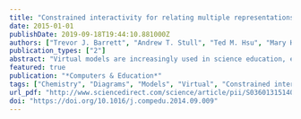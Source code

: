 ```yaml
---
title: "Constrained interactivity for relating multiple representations in science: When virtual is better than real"
date: 2015-01-01
publishDate: 2019-09-18T19:44:10.881000Z
authors: ["Trevor J. Barrett", "Andrew T. Stull", "Ted M. Hsu", "Mary Hegarty"]
publication_types: ["2"]
abstract: "Virtual models are increasingly used in science education, especially in spatially demanding domains. However, few studies have directly compared the effectiveness of virtual and concrete models, or systematically characterized differences between them. Here, we compared students' accuracy and efficiency using virtual and concrete models to align and produce different representations in the domain of organic chemistry. Na?ve undergraduate students learned the conventions of different molecular representations (diagrams and models) and then performed tasks that involved matching models to diagrams and using models to complete diagrams. The results indicated similar levels of accuracy for virtual and concrete models and greater efficiency for virtual models. Students preferred virtual models, but rated the usability of the two model types about equally. The efficiency benefit associated with using virtual models can be explained by their constrained interactivity, which prevented students from making task-irrelevant manipulations and increased the salience of the task-relevant information in the models."
featured: true
publication: "*Computers & Education*"
tags: ["Chemistry", "Diagrams", "Models", "Virtual", "Constrained interactivity"]
url_pdf: "http://www.sciencedirect.com/science/article/pii/S0360131514002097"
doi: "https://doi.org/10.1016/j.compedu.2014.09.009"
---
```


